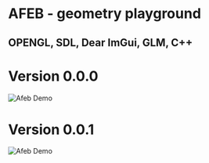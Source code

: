 # AFEB - geometry playground

## OPENGL, SDL, Dear ImGui, GLM, C++

# Version 0.0.0
![Afeb Demo](assets/Afeb_demo.gif)

# Version 0.0.1
![Afeb Demo](assets/Afeb_demo1.gif)
